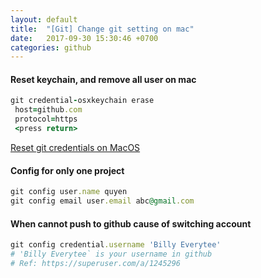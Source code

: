```yaml
---
layout: default
title:  "[Git] Change git setting on mac"
date:   2017-09-30 15:30:46 +0700
categories: github
---
```


#### Reset keychain, and remove all user on mac
```ruby
git credential-osxkeychain erase
 host=github.com
 protocol=https
 <press return>
```
[Reset git credentials on MacOS](https://stackoverflow.com/questions/11067818/how-do-you-reset-the-stored-credentials-in-git-credential-osxkeychain)

#### Config for only one project
```ruby
git config user.name quyen
git config email user.email abc@gmail.com
```

#### When cannot push to github cause of switching account
```ruby
git config credential.username 'Billy Everytee'
# 'Billy Everytee` is your username in github
# Ref: https://superuser.com/a/1245296
```
